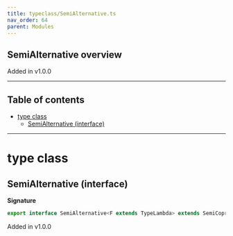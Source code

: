 ```yaml
---
title: typeclass/SemiAlternative.ts
nav_order: 64
parent: Modules
---
```


## SemiAlternative overview

Added in v1.0.0

---

<h2 class="text-delta">Table of contents</h2>

- [type class](#type-class)
  - [SemiAlternative (interface)](#semialternative-interface)

---

# type class

## SemiAlternative (interface)

**Signature**

```ts
export interface SemiAlternative<F extends TypeLambda> extends SemiCoproduct<F>, Covariant<F> {}
```

Added in v1.0.0
